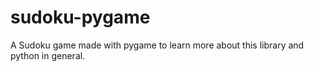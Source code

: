 # sudoku-pygame


A Sudoku game made with pygame to learn more about this library and python in general.
